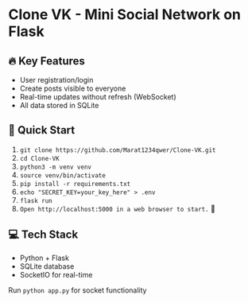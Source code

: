 # Clone VK - Mini Social Network on Flask

## 🔥 Key Features
- User registration/login
- Create posts visible to everyone
- Real-time updates without refresh (WebSocket)
- All data stored in SQLite

## 🚀 Quick Start
1. `git clone https://github.com/Marat1234qwer/Clone-VK.git`
2. `cd Clone-VK`
3. `python3 -m venv venv`
4. `source venv/bin/activate`
5. `pip install -r requirements.txt`
6. `echo "SECRET_KEY=your_key_here" > .env`
7. `flask run`
8. `Open http://localhost:5000 in a web browser to start.` 🎉

## 💻 Tech Stack
- Python + Flask
- SQLite database
- SocketIO for real-time


Run `python app.py` for socket functionality

